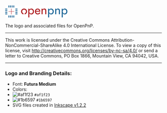 ![OpenPNP Logo](logo_small.png)

The logo and associated files for OpenPnP. 

---

This work is licensed under the Creative Commons Attribution-NonCommercial-ShareAlike 4.0 International License.
To view a copy of this license, visit http://creativecommons.org/licenses/by-nc-sa/4.0/ or send a letter to
Creative Commons, PO Box 1866, Mountain View, CA 94042, USA.

---

### **Logo and Branding Details:**

- Font: **Futura Medium**
- Colors:
- ![#af1f23](https://placehold.co/15x15/af1f23/af1f23.png) `#af1f23`
- ![#1b6597](https://placehold.co/15x15/1b6597/1b6597.png) `#1b6597`
- SVG files created in [Inkscape v1.2.2](https://inkscape.org/release/inkscape-1.2.2/)
